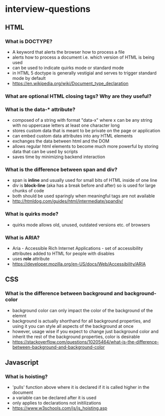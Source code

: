 # interview-questions

## HTML

### What is DOCTYPE?

* A keyword that alerts the browser how to process a file
* alerts how to process a document i.e. which version of HTML is being used
* can be used to indicate quirks mode or standard mode
* in HTML 5 doctype is generally vestigial and serves to trigger standard mode by default
* https://en.wikipedia.org/wiki/Document_type_declaration

### What are optional HTML closing tags? Why are they useful?

### What is the data-* attribute?
* composed of a string with format "data-x" where x can be any string with no uppercase letters at least one character long
* stores custom data that is meant to be private on the page or application
* can embed custom data attributes into any HTML elements
* exchanges the data between html and the DOM
* allows regular html elements to become much more powerful by storing data that can be used by scripts
* saves time by minimizing backend interaction

### What is the difference between span and div?
* span is **inline** and usually used for small bits of HTML inside of one line
* div is **block-line** (aka has a break before and after) so is used for large chunks of code
* both should be used sparingly when meaningful tags are not available
* http://htmldog.com/guides/html/intermediate/spandiv/

### What is quirks mode?
* quirks mode allows old, unused, outdated versions etc. of browsers 

### What is ARIA?
* Aria - Accessible Rich Internet Applications - set of accessibility attributes added to HTML for people with disables
* uses **role** attribute 
* https://developer.mozilla.org/en-US/docs/Web/Accessibility/ARIA

## CSS

### What is the difference between background and background-color
* background color can only impact the color of the background of the elemnt
* background is actually shorthand for all background properties, and using it you can style all aspects of the background at once
* however, usage wise if you expect to change just background color and inherit the rest of the background properties, color is desirable
* https://stackoverflow.com/questions/10205464/what-is-the-difference-between-background-and-background-color

## Javascript

### What is hoisting?
* 'pulls' function above where it is declared if it is called higher in the document
* a variable can be declared after it is used
* only applies to declarations not initilizations
* https://www.w3schools.com/js/js_hoisting.asp


